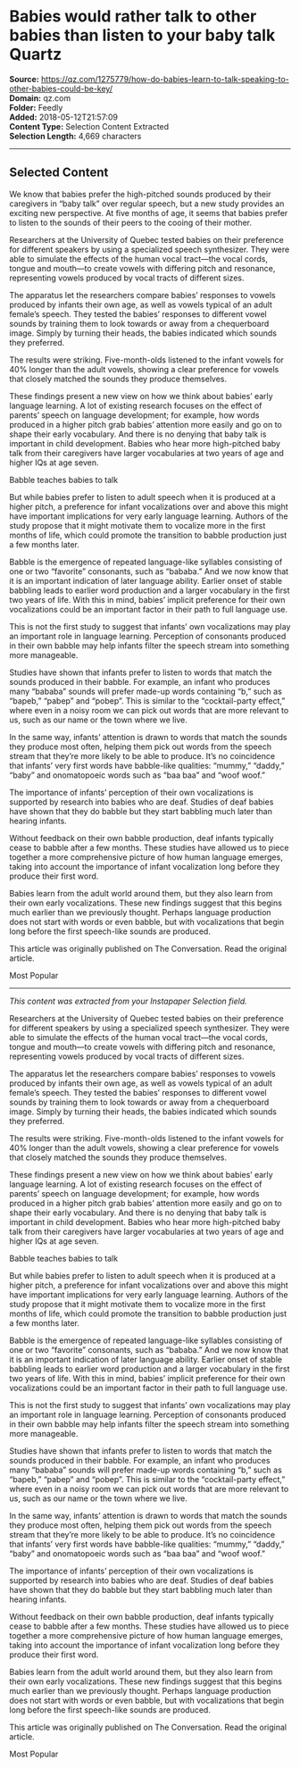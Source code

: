 # Babies would rather talk to other babies than listen to your baby talk Quartz

**Source:** https://qz.com/1275779/how-do-babies-learn-to-talk-speaking-to-other-babies-could-be-key/  
**Domain:** qz.com  
**Folder:** Feedly  
**Added:** 2018-05-12T21:57:09  
**Content Type:** Selection Content Extracted  
**Selection Length:** 4,669 characters  


---

## Selected Content

We know that babies prefer the high-pitched sounds produced by their caregivers in “baby talk” over regular speech, but a new study provides an exciting new perspective. At five months of age, it seems that babies prefer to listen to the sounds of their peers to the cooing of their mother.

Researchers at the University of Quebec tested babies on their preference for different speakers by using a specialized speech synthesizer. They were able to simulate the effects of the human vocal tract—the vocal cords, tongue and mouth—to create vowels with differing pitch and resonance, representing vowels produced by vocal tracts of different sizes.

The apparatus let the researchers compare babies’ responses to vowels produced by infants their own age, as well as vowels typical of an adult female’s speech. They tested the babies’ responses to different vowel sounds by training them to look towards or away from a chequerboard image. Simply by turning their heads, the babies indicated which sounds they preferred.

The results were striking. Five-month-olds listened to the infant vowels for 40% longer than the adult vowels, showing a clear preference for vowels that closely matched the sounds they produce themselves.

These findings present a new view on how we think about babies’ early language learning. A lot of existing research focuses on the effect of parents’ speech on language development; for example, how words produced in a higher pitch grab babies’ attention more easily and go on to shape their early vocabulary. And there is no denying that baby talk is important in child development. Babies who hear more high-pitched baby talk from their caregivers have larger vocabularies at two years of age and higher IQs at age seven.

Babble teaches babies to talk

But while babies prefer to listen to adult speech when it is produced at a higher pitch, a preference for infant vocalizations over and above this might have important implications for very early language learning. Authors of the study propose that it might motivate them to vocalize more in the first months of life, which could promote the transition to babble production just a few months later.

Babble is the emergence of repeated language-like syllables consisting of one or two “favorite” consonants, such as “bababa.” And we now know that it is an important indication of later language ability. Earlier onset of stable babbling leads to earlier word production and a larger vocabulary in the first two years of life. With this in mind, babies’ implicit preference for their own vocalizations could be an important factor in their path to full language use.

This is not the first study to suggest that infants’ own vocalizations may play an important role in language learning. Perception of consonants produced in their own babble may help infants filter the speech stream into something more manageable.

Studies have shown that infants prefer to listen to words that match the sounds produced in their babble. For example, an infant who produces many “bababa” sounds will prefer made-up words containing “b,” such as “bapeb,” “pabep” and “pobep”. This is similar to the “cocktail-party effect,” where even in a noisy room we can pick out words that are more relevant to us, such as our name or the town where we live.

In the same way, infants’ attention is drawn to words that match the sounds they produce most often, helping them pick out words from the speech stream that they’re more likely to be able to produce. It’s no coincidence that infants’ very first words have babble-like qualities: “mummy,” “daddy,” “baby” and onomatopoeic words such as “baa baa” and “woof woof.”

The importance of infants’ perception of their own vocalizations is supported by research into babies who are deaf. Studies of deaf babies have shown that they do babble but they start babbling much later than hearing infants.

Without feedback on their own babble production, deaf infants typically cease to babble after a few months. These studies have allowed us to piece together a more comprehensive picture of how human language emerges, taking into account the importance of infant vocalization long before they produce their first word.

Babies learn from the adult world around them, but they also learn from their own early vocalizations. These new findings suggest that this begins much earlier than we previously thought. Perhaps language production does not start with words or even babble, but with vocalizations that begin long before the first speech-like sounds are produced.

This article was originally published on The Conversation. Read the original article.

Most Popular

---

*This content was extracted from your Instapaper Selection field.*

Researchers at the University of Quebec tested babies on their preference for different speakers by using a specialized speech synthesizer. They were able to simulate the effects of the human vocal tract—the vocal cords, tongue and mouth—to create vowels with differing pitch and resonance, representing vowels produced by vocal tracts of different sizes.

The apparatus let the researchers compare babies’ responses to vowels produced by infants their own age, as well as vowels typical of an adult female’s speech. They tested the babies’ responses to different vowel sounds by training them to look towards or away from a chequerboard image. Simply by turning their heads, the babies indicated which sounds they preferred.

The results were striking. Five-month-olds listened to the infant vowels for 40% longer than the adult vowels, showing a clear preference for vowels that closely matched the sounds they produce themselves.

These findings present a new view on how we think about babies’ early language learning. A lot of existing research focuses on the effect of parents’ speech on language development; for example, how words produced in a higher pitch grab babies’ attention more easily and go on to shape their early vocabulary. And there is no denying that baby talk is important in child development. Babies who hear more high-pitched baby talk from their caregivers have larger vocabularies at two years of age and higher IQs at age seven.

Babble teaches babies to talk

But while babies prefer to listen to adult speech when it is produced at a higher pitch, a preference for infant vocalizations over and above this might have important implications for very early language learning. Authors of the study propose that it might motivate them to vocalize more in the first months of life, which could promote the transition to babble production just a few months later.

Babble is the emergence of repeated language-like syllables consisting of one or two “favorite” consonants, such as “bababa.” And we now know that it is an important indication of later language ability. Earlier onset of stable babbling leads to earlier word production and a larger vocabulary in the first two years of life. With this in mind, babies’ implicit preference for their own vocalizations could be an important factor in their path to full language use.

This is not the first study to suggest that infants’ own vocalizations may play an important role in language learning. Perception of consonants produced in their own babble may help infants filter the speech stream into something more manageable.

Studies have shown that infants prefer to listen to words that match the sounds produced in their babble. For example, an infant who produces many “bababa” sounds will prefer made-up words containing “b,” such as “bapeb,” “pabep” and “pobep”. This is similar to the “cocktail-party effect,” where even in a noisy room we can pick out words that are more relevant to us, such as our name or the town where we live.

In the same way, infants’ attention is drawn to words that match the sounds they produce most often, helping them pick out words from the speech stream that they’re more likely to be able to produce. It’s no coincidence that infants’ very first words have babble-like qualities: “mummy,” “daddy,” “baby” and onomatopoeic words such as “baa baa” and “woof woof.”

The importance of infants’ perception of their own vocalizations is supported by research into babies who are deaf. Studies of deaf babies have shown that they do babble but they start babbling much later than hearing infants.

Without feedback on their own babble production, deaf infants typically cease to babble after a few months. These studies have allowed us to piece together a more comprehensive picture of how human language emerges, taking into account the importance of infant vocalization long before they produce their first word.

Babies learn from the adult world around them, but they also learn from their own early vocalizations. These new findings suggest that this begins much earlier than we previously thought. Perhaps language production does not start with words or even babble, but with vocalizations that begin long before the first speech-like sounds are produced.

This article was originally published on The Conversation. Read the original article.

Most Popular
